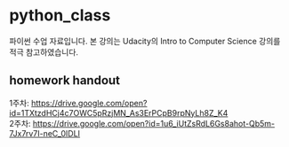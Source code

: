 # python_class
파이썬 수업 자료입니다.
본 강의는 Udacity의 Intro to Computer Science 강의를 적극 참고하였습니다.

## homework handout
1주차: https://drive.google.com/open?id=1TXtzdHCj4c7OWC5pRzjMN_As3ErPCpB9rpNyLh8Z_K4  
2주차: https://drive.google.com/open?id=1u6_iUtZsRdL6Gs8ahot-Qb5m-7Jx7rv7I-neC_0IDLI  
